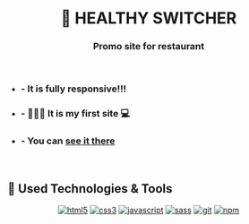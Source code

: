 <h1 align="center"> 
  🥦 HEALTHY  SWITCHER
</h1>
<h3 align="center">
  Promo site for restaurant
</h3>

</br>

<ul>
  <li>
    <h3>
        - It is fully responsive!!!
    </h3>
  </li>
  <li>
    <h3>
        - 👨🏻‍💻 It is my first site 💻
    </h3>
  </li>
  <li>
    <h3>
        - You can <a href="https://demgam.github.io/HEALTHY_SWITCHER/" target="_blank">see it there</a>
    </h3>
  </li>
</ul>

</br>

<h2>
  🔧 Used Technologies & Tools
</h2>

<p align="center">
  <a href="https://www.w3.org/html/" target="_blank"><img src="https://img.shields.io/badge/HTML5-E34F26?style=for-the-badge&logo=html5&logoColor=white" alt="html5"></a>
  <a href="https://www.w3.org/Style/CSS/" target="_blank"><img src="https://img.shields.io/badge/CSS3-1572B6?style=for-the-badge&logo=css3&logoColor=white" alt="css3"></a>
  <a href="https://developer.mozilla.org/en-US/docs/Web/JavaScript" target="_blank"><img src="https://img.shields.io/badge/JavaScript-323330?style=for-the-badge&logo=javascript&logoColor=F7DF1E" alt="javascript"></a>
  <a href="https://sass-lang.com" target="_blank"><img src="https://img.shields.io/badge/Sass-CC6699?style=for-the-badge&logo=sass&logoColor=white" alt="sass"></a>
  <a href="https://git-scm.com" target="_blank"><img src="https://img.shields.io/badge/Git-F05032?style=for-the-badge&logo=git&logoColor=white" alt="git"></a>
  <a href="https://www.npmjs.com" target="_blank"><img src="https://img.shields.io/badge/npm-CB3837?style=for-the-badge&logo=npm&logoColor=white" alt="npm"></a>
</p>


<!--
# 🥦 HEALTHY  SWITCHER
- It is fully responsive!!!
- 👨🏻‍💻 This is my first site 💻
- You can [see it here](https://demgam.github.io/HEALTHY_SWITCHER/)
-->
